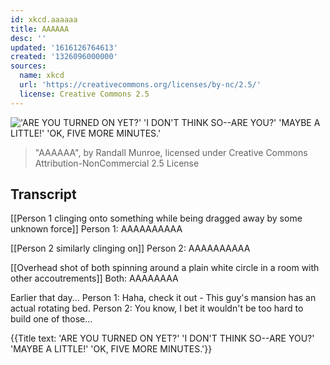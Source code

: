 ```yaml
---
id: xkcd.aaaaaa
title: AAAAAA
desc: ''
updated: '1616126764613'
created: '1326096000000'
sources:
  name: xkcd
  url: 'https://creativecommons.org/licenses/by-nc/2.5/'
  license: Creative Commons 2.5
---
```

!['ARE YOU TURNED ON YET?' 'I DON'T THINK SO--ARE YOU?' 'MAYBE A LITTLE!' 'OK, FIVE MORE MINUTES.'](https://imgs.xkcd.com/comics/aaaaaa.png)
> "AAAAAA", by Randall Munroe, licensed under Creative Commons Attribution-NonCommercial 2.5 License

## Transcript
[[Person 1 clinging onto something while being dragged away by some unknown force]]
Person 1: AAAAAAAAAA

[[Person 2 similarly clinging on]]
Person 2: AAAAAAAAAA

[[Overhead shot of both spinning around a plain white circle in a room with other accoutrements]]
Both: AAAAAAAA

Earlier that day...
Person 1: Haha, check it out - This guy's mansion has an actual rotating bed.
Person 2: You know, I bet it wouldn't be too hard to build one of those...

{{Title text: 'ARE YOU TURNED ON YET?' 'I DON'T THINK SO--ARE YOU?' 'MAYBE A LITTLE!' 'OK, FIVE MORE MINUTES.'}}
